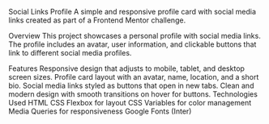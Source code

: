 Social Links Profile
A simple and responsive profile card with social media links created as part of a Frontend Mentor challenge.

Overview
This project showcases a personal profile with social media links. The profile includes an avatar, user information, and clickable buttons that link to different social media profiles.

Features
Responsive design that adjusts to mobile, tablet, and desktop screen sizes.
Profile card layout with an avatar, name, location, and a short bio.
Social media links styled as buttons that open in new tabs.
Clean and modern design with smooth transitions on hover for buttons.
Technologies Used
HTML
CSS
Flexbox for layout
CSS Variables for color management
Media Queries for responsiveness
Google Fonts (Inter)



